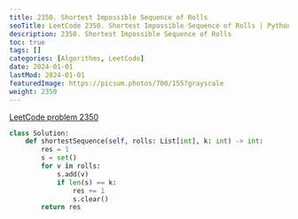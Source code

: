 ```yaml
---
title: 2350. Shortest Impossible Sequence of Rolls
seoTitle: LeetCode 2350. Shortest Impossible Sequence of Rolls | Python solution and explanation
description: 2350. Shortest Impossible Sequence of Rolls
toc: true
tags: []
categories: [Algorithms, LeetCode]
date: 2024-01-01
lastMod: 2024-01-01
featuredImage: https://picsum.photos/700/155?grayscale
weight: 2350
---
```


[LeetCode problem 2350](https://leetcode.com/problems/shortest-impossible-sequence-of-rolls/)

```python
class Solution:
    def shortestSequence(self, rolls: List[int], k: int) -> int:
        res = 1
        s = set()
        for v in rolls:
            s.add(v)
            if len(s) == k:
                res += 1
                s.clear()
        return res

```
